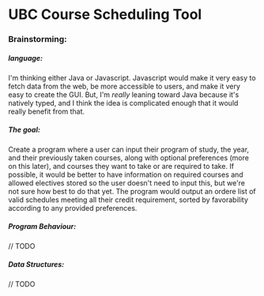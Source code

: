 # UBC Course Scheduling Tool

### Brainstorming:
##### language:
I'm thinking either Java or Javascript. Javascript would make it very easy to fetch data from the web, be more accessible to users, and make it very easy to create the GUI. But, I'm _really_ leaning toward Java because it's natively typed, and I think the idea is complicated enough that it would really benefit from that.
##### The goal:
Create a program where a user can input their program of study, the year, and their previously taken courses, along with optional preferences (more on this later), and courses they want to take or are required to take. If possible, it would be better to have information on required courses and allowed electives stored so the user doesn't need to input this, but we're not sure how best to do that yet. The program would output an ordere list of valid schedules meeting all their credit requirement, sorted by favorability according to any provided preferences.
##### Program Behaviour:
// TODO
##### Data Structures:
// TODO
